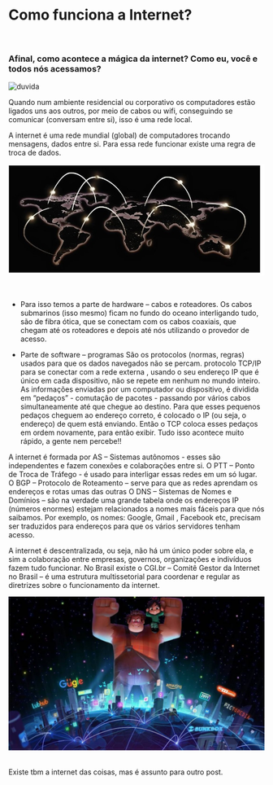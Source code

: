 # Como funciona a Internet?
<br>


### Afinal, como acontece a mágica da internet? Como eu, você e todos nós acessamos?

![duvida](/https://github.com/EdileneLopes/exercicio1-reprograma/blob/master/IMG/duvida.jpg)


Quando num ambiente residencial ou corporativo os computadores estão ligados uns aos 
outros, por meio de cabos ou wifi, conseguindo se comunicar (conversam entre si), isso é uma rede local. 

A internet é uma rede mundial (global) de computadores trocando mensagens, dados entre si.
Para essa rede funcionar existe uma regra de troca de dados.


![mundo](/img/mundo.jpg)

<br>


* Para isso temos a parte de hardware – cabos e roteadores.
Os cabos submarinos (isso mesmo) ficam no fundo do oceano interligando tudo, são de fibra ótica, que se conectam com os cabos coaxiais, que chegam até os roteadores e depois até nós utilizando o provedor de acesso. 

* Parte de software – programas
São os protocolos (normas, regras) usados para que os dados navegados não se percam.
 protocolo TCP/IP para se conectar com a rede externa , usando o seu endereço IP que é único em cada dispositivo, não se repete em nenhum no mundo inteiro.
As informações enviadas por um computador ou dispositivo, é dividida em “pedaços”  - comutação de pacotes - passando por vários cabos simultaneamente até que chegue ao destino.  Para que esses pequenos pedaços cheguem ao endereço correto, é colocado o IP (ou seja, o endereço) de quem está enviando.
Então o TCP coloca esses pedaços em ordem novamente, para então exibir.
Tudo isso acontece muito rápido, a gente nem percebe!!

A internet é formada por AS – Sistemas autônomos -   esses são independentes e fazem conexões e colaborações entre si.
O PTT – Ponto de Troca de Tráfego - é usado para interligar essas redes em um só lugar.
O BGP – Protocolo de Roteamento – serve para que as redes aprendam os endereços e rotas umas das outras
O DNS – Sistemas de Nomes e Domínios – são na verdade uma grande tabela onde os endereços IP (números enormes) estejam relacionados a nomes mais fáceis para que nós saibamos.
Por exemplo, os nomes: Google, Gmail , Facebook etc, precisam ser traduzidos para endereços para que os vários servidores tenham acesso.

A internet é descentralizada, ou seja, não há um único poder sobre ela, e sim a colaboração entre empresas, governos, organizações e indivíduos fazem tudo funcionar.
No Brasil existe o CGI.br – Comitê Gestor da Internet no Brasil – é uma estrutura multissetorial para coordenar e regular as diretrizes sobre o funcionamento da internet.



![detona](/img/detona.jpg)


<br>
Existe tbm a internet das coisas, mas é assunto para outro post.

